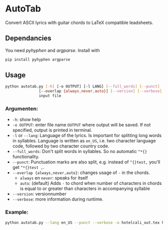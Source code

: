 # AutoTab
Convert ASCII lyrics with guitar chords to LaTeX compatible leadsheets.


## Dependancies 

You need *pyhyphen* and *argparse*. Install with

```bash
pip install pyhyphen argparse
```

## Usage

```bash
python autotab.py [-h] [-o OUTPUT] [-l LANG] [--full_words] [--punct]
               [--overlap {always,never,auto}] [--version] [--verbose]
               input file
```

###  Argumenten:

* `-h`: show help
* `-o OUTPUT`: enter file name `OUTPUT` where output will be saved. If not specified, output is printed in terminal.
* `-l` or `--lang`: Language of the lyrics. Is important for splitting long words in syllables. Language is written as `en_US`, i.e. two character language code, followed by two character country code. 
* `--full_words`: Don't split words in syllables. So no automatic `^*{}` functionality.
* `--punct`: Punctuation marks are also split, e.g. instead of `^{}test,` you'll get `^*{}test ,`.
* `--overlap {always,never,auto}`: changes usage of `-` in the chords.
  * `always` en `never`: speaks for itself
  * `auto`: (default) Adds `-` to chord when number of characters in chords is equal to or greater than characters in accompanying syllable
* `--version`: versionnumber
* `--verbose`: more information during runtime.

### Example:

```bash
python autotab.py --lang en_US --punct --verbose -o hotelcali_out.tex hotelcalifornia.txt
```

